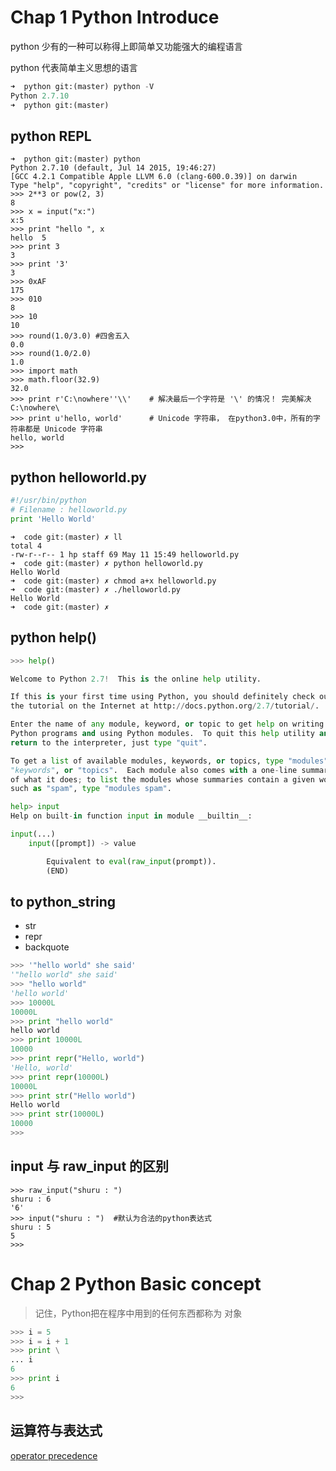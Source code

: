 # Chap 1 Python Introduce

python 少有的一种可以称得上即简单又功能强大的编程语言

python 代表简单主义思想的语言

```python
➜  python git:(master) python -V
Python 2.7.10
➜  python git:(master)
```

## python REPL

```
➜  python git:(master) python
Python 2.7.10 (default, Jul 14 2015, 19:46:27)
[GCC 4.2.1 Compatible Apple LLVM 6.0 (clang-600.0.39)] on darwin
Type "help", "copyright", "credits" or "license" for more information.
>>> 2**3 or pow(2, 3)
8
>>> x = input("x:")
x:5
>>> print "hello ", x
hello  5
>>> print 3
3
>>> print '3'
3
>>> 0xAF
175
>>> 010
8
>>> 10
10
>>> round(1.0/3.0) #四舍五入
0.0
>>> round(1.0/2.0)
1.0
>>> import math
>>> math.floor(32.9)
32.0
>>> print r'C:\nowhere''\\'    # 解决最后一个字符是 '\' 的情况！ 完美解决  
C:\nowhere\  
>>> print u'hello, world'      # Unicode 字符串， 在python3.0中，所有的字符串都是 Unicode 字符串  
hello, world  
>>>
```

## python helloworld.py

```python
#!/usr/bin/python
# Filename : helloworld.py
print 'Hello World'
```

```
➜  code git:(master) ✗ ll
total 4
-rw-r--r-- 1 hp staff 69 May 11 15:49 helloworld.py
➜  code git:(master) ✗ python helloworld.py
Hello World
➜  code git:(master) ✗ chmod a+x helloworld.py
➜  code git:(master) ✗ ./helloworld.py
Hello World
➜  code git:(master) ✗
```

## python help()

```python
>>> help()

Welcome to Python 2.7!  This is the online help utility.

If this is your first time using Python, you should definitely check out
the tutorial on the Internet at http://docs.python.org/2.7/tutorial/.

Enter the name of any module, keyword, or topic to get help on writing
Python programs and using Python modules.  To quit this help utility and
return to the interpreter, just type "quit".

To get a list of available modules, keywords, or topics, type "modules",
"keywords", or "topics".  Each module also comes with a one-line summary
of what it does; to list the modules whose summaries contain a given word
such as "spam", type "modules spam".

help> input
Help on built-in function input in module __builtin__:

input(...)
    input([prompt]) -> value

        Equivalent to eval(raw_input(prompt)).
        (END)
```


## to python_string

- str
- repr
- backquote

```python
>>> '"hello world" she said'  
'"hello world" she said'  
>>> "hello world"  
'hello world'  
>>> 10000L  
10000L  
>>> print "hello world"  
hello world  
>>> print 10000L  
10000  
>>> print repr("Hello, world")  
'Hello, world'  
>>> print repr(10000L)  
10000L  
>>> print str("Hello world")  
Hello world  
>>> print str(10000L)  
10000  
>>>
```

## input 与 raw_input 的区别

```
>>> raw_input("shuru : ")  
shuru : 6  
'6'  
>>> input("shuru : ")  #默认为合法的python表达式  
shuru : 5  
5  
>>>   
```

# Chap 2 Python Basic concept

> 记住，Python把在程序中用到的任何东西都称为 对象 

```python
>>> i = 5
>>> i = i + 1
>>> print \
... i
6
>>> print i
6
>>>
```

## 运算符与表达式

[operator precedence](http://www.kuqin.com/abyteofpython_cn/ch05s03.html)
